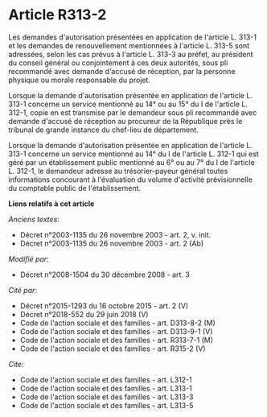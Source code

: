 # Article R313-2

Les demandes d'autorisation présentées en application de l'article L. 313-1 et les demandes de renouvellement mentionnées à
l'article L. 313-5 sont adressées, selon les cas prévus à l'article L. 313-3 au préfet, au président du conseil général ou
conjointement à ces deux autorités, sous pli recommandé avec demande d'accusé de réception, par la personne physique ou
morale responsable du projet. 

Lorsque la demande d'autorisation présentée en application de l'article L. 313-1 concerne un service mentionné au 14° ou au
15° du I de l'article L. 312-1, copie en est transmise par le demandeur sous pli recommandé avec demande d'accusé de
réception au procureur de la République près le tribunal de grande instance du chef-lieu de département. 

Lorsque la demande d'autorisation présentée en application de l'article L. 313-1 concerne un service mentionné au 14° du I de
l'article L. 312-1 qui est géré par un établissement public mentionné au 6° ou au 7° du I de l'article L. 312-1, le demandeur
adresse au trésorier-payeur général toutes informations concourant à l'évaluation du volume d'activité prévisionnelle du
comptable public de l'établissement.

**Liens relatifs à cet article**

_Anciens textes_:

  - Décret n°2003-1135 du 26 novembre 2003 - art. 2, v. init.
  - Décret n°2003-1135 du 26 novembre 2003 - art. 2 (Ab)

_Modifié par_:

  - Décret n°2008-1504 du 30 décembre 2008 - art. 3

_Cité par_:

  - Décret n°2015-1293 du 16 octobre 2015 - art. 2 (V)
  - Décret n°2018-552 du 29 juin 2018 (V)
  - Code de l'action sociale et des familles - art. D313-8-2 (M)
  - Code de l'action sociale et des familles - art. D313-9-1 (V)
  - Code de l'action sociale et des familles - art. R313-7-1 (M)
  - Code de l'action sociale et des familles - art. R315-2 (V)

_Cite_:

  - Code de l'action sociale et des familles - art. L312-1
  - Code de l'action sociale et des familles - art. L313-1
  - Code de l'action sociale et des familles - art. L313-3
  - Code de l'action sociale et des familles - art. L313-5
